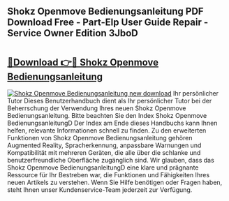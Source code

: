 ## Shokz Openmove Bedienungsanleitung PDF Download Free - Part-Elp User Guide Repair - Service Owner Edition 3JboD

# <h2><a href="http://df1k4xt.blite.top/?on=Shokz+Openmove+Bedienungsanleitung">🔗Download 👉🔴 Shokz Openmove Bedienungsanleitung</a></h2>

[![Shokz Openmove Bedienungsanleitung new download](https://i.imgur.com/lujVjoI.png)](http://df1k4xt.blite.top/?on=Shokz+Openmove+Bedienungsanleitung)
Ihr persönlicher Tutor Dieses Benutzerhandbuch dient als Ihr persönlicher Tutor bei der Beherrschung der Verwendung Ihres neuen Shokz Openmove Bedienungsanleitung. Bitte beachten Sie den Index Shokz Openmove BedienungsanleitungD Der Index am Ende dieses Handbuchs kann Ihnen helfen, relevante Informationen schnell zu finden. Zu den erweiterten Funktionen von Shokz Openmove Bedienungsanleitung gehören Augmented Reality, Spracherkennung, anpassbare Warnungen und Kompatibilität mit mehreren Geräten, die alle über die schlanke und benutzerfreundliche Oberfläche zugänglich sind. Wir glauben, dass das Shokz Openmove BedienungsanleitungD eine klare und prägnante Ressource für Ihr Bestreben war, die Funktionen und Fähigkeiten Ihres neuen Artikels zu verstehen. Wenn Sie Hilfe benötigen oder Fragen haben, steht Ihnen unser Kundenservice-Team jederzeit zur Verfügung.
